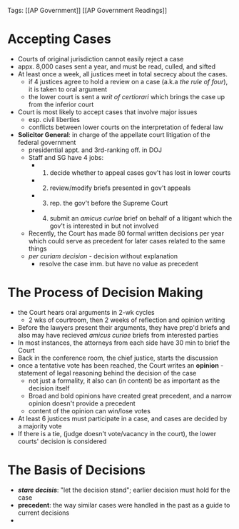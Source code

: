 Tags: [[AP Government]] [[AP Government Readings]]

# Accepting Cases
- Courts of original jurisdiction cannot easily reject a case
- appx. 8,000 cases sent a year, and must be read, culled, and sifted
- At least once a week, all justices meet in total secrecy about the cases.
	- if 4 justices agree to hold a review on a case (a.k.a *the rule of four*), it is taken to oral argument 
	- the lower court is sent a *writ of certiorari* which brings the case up from the inferior court
- Court is most likely to accept cases that involve major issues
	- esp. civil liberties
	- conflicts between lower courts on the interpretation of federal law
-  **Solicitor General**: in charge of the appellate court litigation of the federal government
	- presidential appt. and 3rd-ranking off. in DOJ
	- Staff and SG have 4 jobs:
		- 1. decide whether to appeal cases gov't has lost in lower courts
		- 2. review/modify briefs presented in gov't appeals
		- 3. rep. the gov't before the Supreme Court
		- 4. submit an *amicus curiae* brief on behalf of a litigant which the gov't is interested in but not involved
	- Recently, the Court has made 80 formal written decisions per year which could serve as precedent for later cases related to the same things
	- *per curiam decision* - decision without explanation
		- resolve the case imm. but have no value as precedent

# The Process of Decision Making
- the Court hears oral arguments in 2-wk cycles
	- 2 wks of courtroom, then 2 weeks of reflection and opinion writing
- Before the lawyers present their arguments, they have prep'd briefs and also may have recieved *amicus curiae* briefs from interested parties
- In most instances, the attorneys from each side have 30 min to brief the Court
- Back in the conference room, the chief justice, starts the discussion
- once a tentative vote has been reached, the Court writes an **opinion** - statement of legal reasoning behind the decision of the case
	- not just a formality, it also can (in content) be as important as the decision itself
	- Broad and bold opinions have created great precedent, and a narrow opinion doesn't provide a precedent
	- content of the opinion can win/lose votes
- At least 6 justices must participate in a case, and cases are decided by a majority vote
- If there is a tie, (judge doesn't vote/vacancy in the court), the lower courts' decision is considered

# The Basis of Decisions
- ***stare decisis***: "let the decision stand"; earlier decision must hold for the case
- **precedent**: the way similar cases were handled in the past as a guide to current decisions
- 